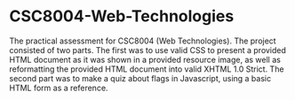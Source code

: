 # CSC8004-Web-Technologies
The practical assessment for CSC8004 (Web Technologies). The project consisted of two parts. The first was to use valid CSS to present a provided HTML document as it was shown in a provided resource image, as well as reformatting the provided HTML document into valid XHTML 1.0 Strict. The second part was to make a quiz about flags in Javascript, using a basic HTML form as a reference. 
